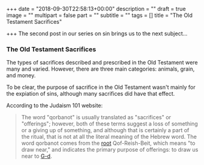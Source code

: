 +++
date = "2018-09-30T22:58:13+00:00"
description = ""
draft = true
image = ""
multipart = false
part = ""
subtitle = ""
tags = []
title = "The Old Testament Sacrifices"

+++
The second post in our series on sin brings us to the next subject...

### The Old Testament Sacrifices

The types of sacrifices described and prescribed in the Old Testament were many and varied. However, there are three main categories: animals, grain, and money.

To be clear, the purpose of sacrifice in the Old Testament wasn't mainly for the expiation of sins, although many sacrifices did have that effect.

According to the Judaism 101 website: 

> The word "qorbanot" is usually translated as "sacrifices" or "offerings"; however, both of these terms suggest a loss of something or a giving up of something, and although that is certainly a part of the ritual, that is not at all the literal meaning of the Hebrew word. The word qorbanot comes from the [root](http://www.jewfaq.org/defs/root.htm) Qof-Reish-Beit, which means "to draw near," and indicates the primary purpose of offerings: to draw us near to [G-d](http://www.jewfaq.org/defs/g-d.htm).